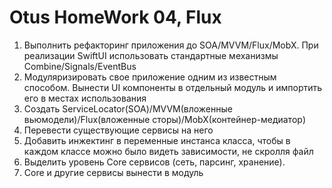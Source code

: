 # Otus HomeWork 04, Flux
1. Выполнить рефакторинг приложения до SOA/MVVM/Flux/MobX. При реализации SwiftUI использовать стандартные механизмы Combine/Signals/EventBus
2. Модуляризировать свое приложение одним из известным способом. Вынести UI компоненты в отдельный модуль и импортить его в местах использования
3. Создать ServiceLocator(SOA)/MVVM(вложенные вьюмодели)/Flux(вложенные сторы)/MobX(контейнер-медиатор)
4. Перевести существующие сервисы на него
5. Добавить инжектинг в переменные инстанса класса, чтобы в каждом классе можно было видеть зависимости, не скролля файл
6. Выделить уровень Core сервисов (сеть, парсинг, хранение).
7. Core и другие сервисы вынести в модуль
